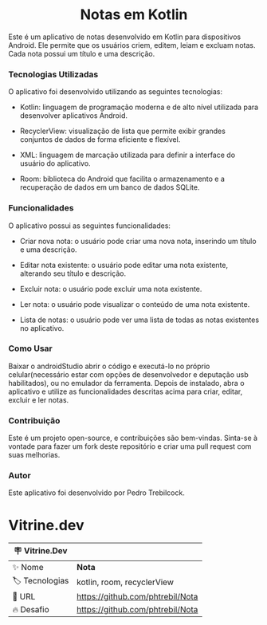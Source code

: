 <h1 align="center">Notas em Kotlin</h1>
Este é um aplicativo de notas desenvolvido em Kotlin para dispositivos Android. Ele permite que os usuários criem, editem, leiam e excluam notas. Cada nota possui um título e uma descrição.

<h3>Tecnologias Utilizadas</h3>

O aplicativo foi desenvolvido utilizando as seguintes tecnologias:

  - Kotlin: linguagem de programação moderna e de alto nível utilizada para desenvolver aplicativos Android.

  - RecyclerView: visualização de lista que permite exibir grandes conjuntos de dados de forma eficiente e flexível.

  - XML: linguagem de marcação utilizada para definir a interface do usuário do aplicativo.

  - Room: biblioteca do Android que facilita o armazenamento e a recuperação de dados em um banco de dados SQLite.

<h3>Funcionalidades</h3>

O aplicativo possui as seguintes funcionalidades:

- Criar nova nota: o usuário pode criar uma nova nota, inserindo um título e uma descrição.

- Editar nota existente: o usuário pode editar uma nota existente, alterando seu título e descrição.

- Excluir nota: o usuário pode excluir uma nota existente.

- Ler nota: o usuário pode visualizar o conteúdo de uma nota existente.

- Lista de notas: o usuário pode ver uma lista de todas as notas existentes no aplicativo.

<h3>Como Usar</h3>
Baixar o androidStudio abrir o código e executá-lo no próprio celular(necessário estar com opções de desenvolvedor e deputação usb habilitados), ou no emulador da ferramenta.
Depois de instalado, abra o aplicativo e utilize as funcionalidades descritas acima para criar, editar, excluir e ler notas.

<h3>Contribuição</h3>
Este é um projeto open-source, e contribuições são bem-vindas. Sinta-se à vontade para fazer um fork deste repositório e criar uma pull request com suas melhorias.

<h3>Autor</h3>
Este aplicativo foi desenvolvido por Pedro Trebilcock.

<h1> Vitrine.dev </h1>

| :placard: Vitrine.Dev |     |
| -------------  | --- |
| :sparkles: Nome        | **Nota**
| :label: Tecnologias | kotlin, room, recyclerView
| :rocket: URL         | https://github.com/phtrebil/Nota
| :fire: Desafio     | https://github.com/phtrebil/Nota
